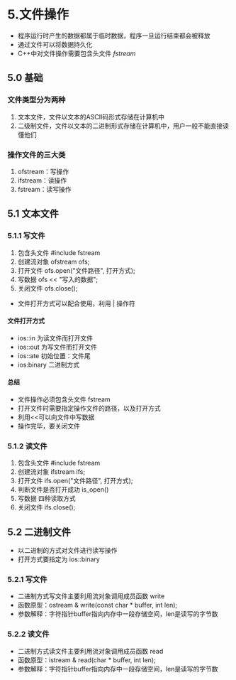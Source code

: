 # 5.文件操作

- 程序运行时产生的数据都属于临时数据，程序一旦运行结束都会被释放
- 通过文件可以将数据持久化
- C++中对文件操作需要包含头文件 *fstream*

## 5.0 基础

### 文件类型分为两种

1. 文本文件，文件以文本的ASCII码形式存储在计算机中
2. 二级制文件，文件以文本的二进制形式存储在计算机中，用户一般不能直接读懂他们

### 操作文件的三大类

1. ofstream：写操作
2. ifstream：读操作
3. fstream：读写操作

## 5.1 文本文件

### 5.1.1 写文件

1. 包含头文件   #include fstream
2. 创建流对象   ofstream ofs;
3. 打开文件     ofs.open("文件路径", 打开方式);
4. 写数据       ofs << "写入的数据";
5. 关闭文件     ofs.close();

- 文件打开方式可以配合使用，利用 | 操作符

#### 文件打开方式

- ios::in       为读文件而打开文件
- ios::out      为写文件而打开文件
- ios::ate      初始位置：文件尾
- ios:binary    二进制方式

#### 总结

- 文件操作必须包含头文件 fstream
- 打开文件时需要指定操作文件的路径，以及打开方式
- 利用<<可以向文件中写数据
- 操作完毕，要关闭文件

### 5.1.2 读文件

1. 包含头文件               #include fstream
2. 创建流对象               ifstream ifs;
3. 打开文件                 ifs.open("文件路径", 打开方式);
4. 判断文件是否打开成功      is_open()
5. 写数据                   四种读取方式
6. 关闭文件                 ifs.close();

## 5.2 二进制文件

- 以二进制的方式对文件进行读写操作
- 打开方式要指定为 ios::binary

### 5.2.1 写文件

- 二进制方式写文件主要利用流对象调用成员函数 write
- 函数原型：ostream & write(const char * buffer, int len);
- 参数解释：字符指针buffer指向内存中一段存储空间，len是读写的字节数

### 5.2.2 读文件

- 二进制方式读文件主要利用流对象调用成员函数 read
- 函数原型：istream & read(char * buffer, int len);
- 参数解释：字符指针buffer指向内存中一段存储空间，len是读写的字节数
